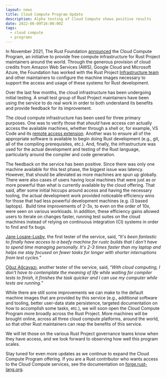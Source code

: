 ```yaml
---
layout: news
title: Cloud Compute Program Update
description: Alpha testing of Cloud Compute shows positive results
date: 2022-06-09T16:00:00Z
tags:
  - cloud compute
  - programs
---
```


In November 2021, The Rust Foundation [announced](https://foundation.rust-lang.org/news/2021-11-16-news-announcing-cloud-compute-initiative/) the Cloud Compute Program, an initiative to provide free compute infrastructure for Rust Project maintainers around the world. Through the generous provision of cloud credits from Amazon Web Services (AWS), Google Cloud and Microsoft Azure, the Foundation has worked with the Rust Project [Infrastructure team](https://www.rust-lang.org/governance/teams/infra) and other maintainers to configure the machine images necessary to support the access and usage of these systems for Rust development.

Over the last few months, the cloud infrastructure has been undergoing initial testing. A small test group of Rust Project maintainers have been using the service to do real work in order to both understand its benefits and provide feedback for its improvement.

The cloud compute infrastructure has been used for three primary purposes. One was to verify those that *should* have access *can*&nbsp;actually access the available machines, whether through a shell or, for example, VS Code and its [remote access extension](https://code.visualstudio.com/docs/remote/remote-overview). Another was to ensure all of the appropriate software is available to begin doing Rust development (e.g., git, all of the compiling prerequisites, etc.). And, finally, the infrastructure was used for the actual development and testing of the Rust language, particularly around the compiler and code generation.

The feedback on the service has been positive. Since there was only one machine available for this test phase, the biggest issue was latency. However, that should be alleviated as more machines are spun up globally. There were also cases of users having local machines that were just as or more powerful than what is currently available by the cloud offering. That said, after some initial hiccups around access and having the necessary tooling, the actual development work provided noticeable efficiency wins for those that had less powerful development machines (e.g. i3 based laptops). &nbsp;Build time improvements of 2-3x, to even on the order of 10x, were seen on various workloads. In addition, these efficiency gains allowed users to iterate on changes faster, running test suites on the cloud machines instead of relying on continuous integration (CI) systems in order to find and fix bugs.

[Jane Losare-Lusby](https://github.com/yaahc), the first tester of the service, said, “*It's been fantastic to finally have access to a beefy machine for rustc builds that I don't have to spend time managing personally. It's 2-3 times faster than my laptop and helps me stay focused on fewer tasks for longer with shorter interruptions from test cycles.*”

[Oğuz Ağcayazı](https://github.com/ouz-a), another tester of the service, said, “*With cloud computing, I don't have to contemplate the meaning of life while waiting for compiler tests to finish, it finishes the task quicker and I can use my computer while tests are running.*”

While there are still some improvements we can make to the default machine images that are provided by this service (e.g., additional software and tooling, better user-data state persistence, targeted documentation on how to accomplish some tasks, etc.), we will soon open the Cloud Compute Program more broadly across the Rust Project. More machines will be brought online, across all three cloud compute platforms, around the world, so that other Rust maintainers can reap the benefits of this service.

We will let those on the various Rust Project governance teams know when they have access, and we look forward to observing how well this program scales.

Stay tuned for even more updates as we continue to expand the Cloud Compute Program offering. If you are a Rust contributor who wants access to the Cloud Compute services, see the documentation on [forge.rust-lang.org][forge-docs].

[forge-docs]: https://forge.rust-lang.org/infra/docs/dev-desktop.html

